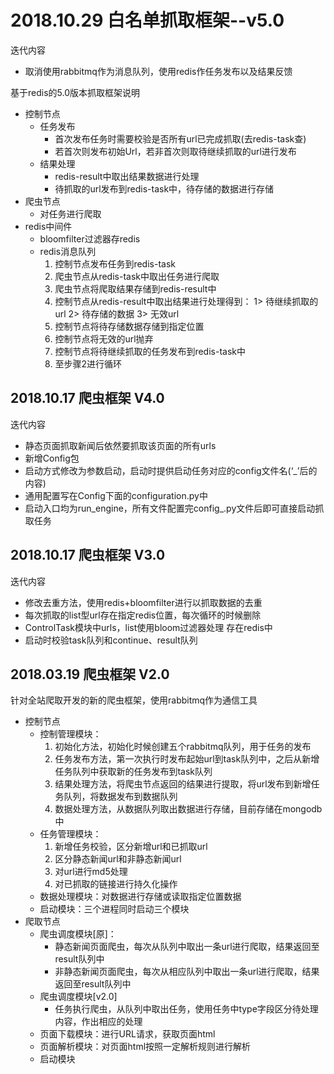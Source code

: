 # 2018.10.29 白名单抓取框架--v5.0

迭代内容

- 取消使用rabbitmq作为消息队列，使用redis作任务发布以及结果反馈

基于redis的5.0版本抓取框架说明
- 控制节点
	- 任务发布
		- 首次发布任务时需要校验是否所有url已完成抓取(去redis-task查)
		- 若首次则发布初始Url，若非首次则取待继续抓取的url进行发布
	- 结果处理
		- redis-result中取出结果数据进行处理
		- 待抓取的url发布到redis-task中，待存储的数据进行存储
- 爬虫节点
	- 对任务进行爬取
- redis中间件
	- bloomfilter过滤器存redis
	- redis消息队列
		1. 控制节点发布任务到redis-task
		2. 爬虫节点从redis-task中取出任务进行爬取
		3. 爬虫节点将爬取结果存储到redis-result中
		4. 控制节点从redis-result中取出结果进行处理得到：
			1> 待继续抓取的url
			2> 待存储的数据
			3> 无效url
		5. 控制节点将待存储数据存储到指定位置
		6. 控制节点将无效的url抛弃
		7. 控制节点将待继续抓取的任务发布到redis-task中
		8. 至步骤2进行循环

## 2018.10.17 爬虫框架 V4.0

迭代内容

- 静态页面抓取新闻后依然要抓取该页面的所有urls
- 新增Config包
- 启动方式修改为参数启动，启动时提供启动任务对应的config文件名(‘_’后的内容)
- 通用配置写在Config下面的configuration.py中
- 启动入口均为run_engine，所有文件配置完config_<taskname>.py文件后即可直接启动抓取任务

## 2018.10.17 爬虫框架 V3.0


迭代内容

- 修改去重方法，使用redis+bloomfilter进行以抓取数据的去重
- 每次抓取的list型url存在指定redis位置，每次循环的时候删除
- ControlTask模块中urls，list使用bloom过滤器处理 存在redis中
- 启动时校验task队列和continue、result队列

## 2018.03.19 爬虫框架 V2.0

针对全站爬取开发的新的爬虫框架，使用rabbitmq作为通信工具

- 控制节点
	- 控制管理模块：
		1. 初始化方法，初始化时候创建五个rabbitmq队列，用于任务的发布 
		2. 任务发布方法，第一次执行时发布起始url到task队列中，之后从新增任务队列中获取新的任务发布到task队列 
		3. 结果处理方法，将爬虫节点返回的结果进行提取，将url发布到新增任务队列，将数据发布到数据队列 
		4. 数据处理方法，从数据队列取出数据进行存储，目前存储在mongodb中
	- 任务管理模块：
		1. 新增任务校验，区分新增url和已抓取url
		2. 区分静态新闻url和非静态新闻url
		3. 对url进行md5处理
		4. 对已抓取的链接进行持久化操作
	- 数据处理模块：对数据进行存储或读取指定位置数据
	- 启动模块：三个进程同时启动三个模块
- 爬取节点
	- 爬虫调度模块[原]：
		- 静态新闻页面爬虫，每次从队列中取出一条url进行爬取，结果返回至result队列中
		- 非静态新闻页面爬虫，每次从相应队列中取出一条url进行爬取，结果返回至result队列中
    - 爬虫调度模块[v2.0]
        - 任务执行爬虫，从队列中取出任务，使用任务中type字段区分待处理内容，作出相应的处理
	- 页面下载模块：进行URL请求，获取页面html
	- 页面解析模块：对页面html按照一定解析规则进行解析
	- 启动模块